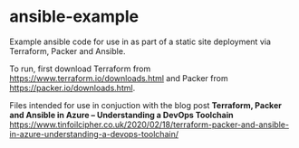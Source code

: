 # ansible-example

Example ansible code for use in as part of a static site deployment via Terraform, Packer and Ansible.

To run, first download Terraform from https://www.terraform.io/downloads.html and Packer from https://packer.io/downloads.html.

Files intended for use in conjuction with the blog post **Terraform, Packer and Ansible in Azure – Understanding a DevOps Toolchain** https://www.tinfoilcipher.co.uk/2020/02/18/terraform-packer-and-ansible-in-azure-understanding-a-devops-toolchain/
